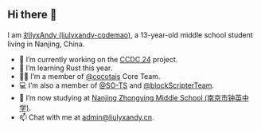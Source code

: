 ## Hi there 👋

I am [刘lyxAndy (liulyxandy-codemao)](https://github.com/liulyxandy-codemao), a 13-year-old middle school student living in Nanjing, China.

- 🔭 I’m currently working on the [CCDC 24](https://codemao.yuque.com/kzbwh0/coco_guide/keeimmwn58xuk7l3) project.
- 🦀 I’m learning Rust this year.
- 🧑‍💻 I’m a member of [@cocotais](https://github.com/cocotais) Core Team.
- 💻 I’m also a member of [@SO-TS](https://github.com/SO-TS) and [@blockScripterTeam](https://github.com/blockScripterTeam).
- 🏫 I’m now studying at [Nanjing Zhongying Middle School (南京市钟英中学)](http://zyzx.njqhjy.net/).
- 📫 Chat with me at [admin@liulyxandy.cn](mailto:admin@liulyxandy.cn).
